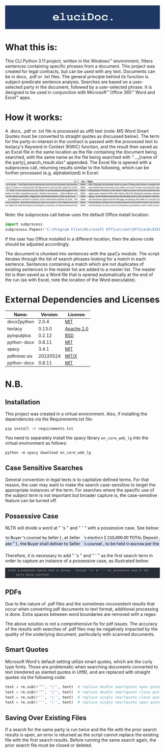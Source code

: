 ![alt text](https://github.com/jblake1965/eluciDoc/blob/developer/Pictures/Screenshot%202023-12-13%20061157.jpg)
# What this is:
This CLI Python 3.11 project, written in the Windows™ environment, filters
sentences containing specific phrases from a document. This project was
created for legal contracts, but can be used with any text. Documents
can be in docx, .pdf or .txt files. The general principle behind its
function is subject-predicate sentence analysis. Searches are based on a
user-selected party in the document, followed by a user-selected phrase.
It is designed to be used in conjunction with Microsoft™ Office 365™
Word and Excel™ apps.
# How it works:
A .docx, .pdf or .txt file is processed as utf8 text (note: MS Word Smart Quotes must be converted to straight quotes as discussed below).
The term for the party-in-interest in the contract is passed with the processed text to textacy's Keyword in Context (KWIC) function,
and the result then saved as an Excel file in the same location as the
file containing the document being searched, with the same name as the file
being searched with "..._[name of the party]_search_result.xlsx" appended.
The Excel file is opened with a subprocess call, returning results similar to the following, which can be further processed (e.g. alphabetized) in Excel:

![alt text](https://github.com/jblake1965/eluciDoc/blob/developer/Pictures/Screenshot%202023-12-10%20224559.jpg)

Note: the subprocess call below uses the default Office install location:

```python
import subprocess
subprocess.Popen(r'C:\Program Files\Microsoft Office\root\Office16\EXCEL.EXE')
```

If the user has Office installed in a different location, then the above
code should be adjusted accordingly.

The document is chunked into sentences with the spaCy module. The script
iterates through the list of search phrases looking for a match in each
sentence. Sentences containing a match which are not duplicates of
existing sentences in the master list are added to a master list. The
master list is then saved as a Word file that is opened automatically at
the end of the run (as with Excel, note the location of the Word
executable). 
# External Dependencies and Licenses

| Name:        | Version: | License:                                                                |
|--------------|----------|-------------------------------------------------------------------------|
| docx2python  | 2.0.4    | [MIT](https://pypi.org/project/docx2python/)                            |
| textacy      | 0.13.0   | [Apache 2.0](https://pypi.org/project/textacy/)                         |
| pyinputplus  | 0.2.12   | [BSD](https://github.com/asweigart/pyinputplus/blob/master/LICENSE.txt) |
| python-docx  | 0.8.11   | [MIT](https://github.com/atriumlts/python-docx/blob/master/LICENSE)     |
| spacy        | 3.4.1    | [MIT](https://pypi.org/project/spacy/)                                  |
| pdfminer.six | 20220524 | [MIT/X](https://github.com/pdfminer/pdfminer.six/blob/master/LICENSE)   |
| python-docx  | 0.8.11   | [MIT](https://pypi.org/project/python-docx/)
# N.B.
## Installation
This project was created in a virtual environment.  Also, if installing the dependencies via the Requirements.txt file:

```
pip install -r requirements.txt
```
You need to separately install the spacy library `en_core_web_lg` into the virtual environment as follows:
```
python -m spacy download en_core_web_lg
```

## Case Sensitive Searches
General convention in legal texts is to capitalize defined terms.  For that reason, the user may want to make the search
case-sensitive to target the appropriate instances of the term.  For searches where the specific use of the subject term
is not important but broader capture is, the case-sensitive feature can be turned off.
## Possessive Case
NLTK will divide a word at " 's " and " ' " with a possessive case. See
below:

![alt text](https://github.com/jblake1965/eluciDoc/blob/developer/Pictures/Screenshot%202023-05-04%20181140.jpg)

Therefore, it is necessary to add " 's " and " ' " as the first search term in order
to capture an instance of a possessive case, as illustrated below:

![alt text](https://github.com/jblake1965/eluciDoc/blob/developer/Pictures/Screenshot%202023-05-27%20121145.jpg)

## PDFs
Due to the nature of .pdf files and the sometimes-inconsistent results
that occur when converting pdf documents to text format, additional
processing is done. Extra spaces between word boundaries are removed
with a regex:

The above solution is not a comprehensive fix for pdf issues. The
accuracy of the results with searches of .pdf files may be negatively
impacted by the quality of the underlying document, particularly with
scanned documents.
## Smart Quotes
Microsoft Word's default setting utilize smart quotes, which are the
curly type fonts. Those are problematic when searching
documents converted to text (rendered as slanted quotes in Utf8), and
are replaced with straight quotes via the following code:

```python
text = re.sub(r'”', '\"', text)  # replace double smartquote open quote
text = re.sub(r'“', '\"', text)  # replace double smartquote close quote
text = re.sub(r'’', '\'', text)  # replace single smartquote close quote
text = re.sub(r'‘', '\'', text)  # replace single smartquote open quote
```
## Saving Over Existing Files
If a search for the same party is run twice and the file with the prior search results is open, an error is returned as
the script cannot replace the existing file with the first search results.  Before running the same search again, the
prior search file must be closed or deleted.
